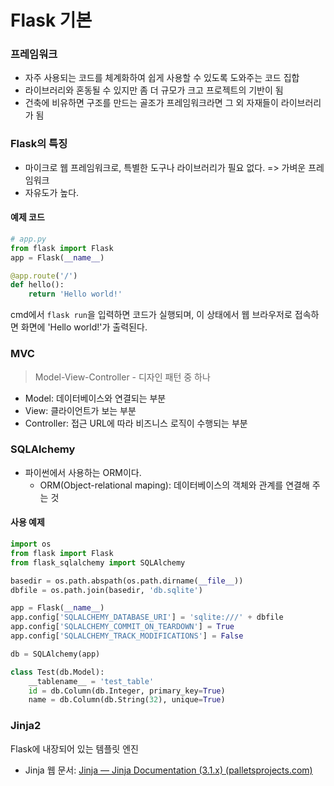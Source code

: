 # Flask 기본

### 프레임워크

- 자주 사용되는 코드를 체계화하여 쉽게 사용할 수 있도록 도와주는 코드 집합
- 라이브러리와 혼동될 수 있지만 좀 더 규모가 크고 프로젝트의 기반이 됨
- 건축에 비유하면 구조를 만드는 골조가 프레임워크라면 그 외 자재들이 라이브러리가 됨

### Flask의 특징

- 마이크로 웹 프레임워크로, 특별한 도구나 라이브러리가 필요 없다. => 가벼운 프레임워크
- 자유도가 높다.

#### 예제 코드

```python
# app.py
from flask import Flask
app = Flask(__name__)

@app.route('/')
def hello():
    return 'Hello world!'
```

cmd에서 `flask run`을 입력하면 코드가 실행되며, 이 상태에서 웹 브라우저로 접속하면 화면에 \'Hello world!\'가 출력된다.

### MVC

> Model-View-Controller - 디자인 패턴 중 하나

- Model: 데이터베이스와 연결되는 부분
- View: 클라이언트가 보는 부분
- Controller: 접근 URL에 따라 비즈니스 로직이 수행되는 부분

### SQLAlchemy

- 파이썬에서 사용하는 ORM이다.
  - ORM(Object-relational maping): 데이터베이스의 객체와 관계를 연결해 주는 것

#### 사용 예제

```python
import os
from flask import Flask
from flask_sqlalchemy import SQLAlchemy

basedir = os.path.abspath(os.path.dirname(__file__))
dbfile = os.path.join(basedir, 'db.sqlite')

app = Flask(__name__)
app.config['SQLALCHEMY_DATABASE_URI'] = 'sqlite:///' + dbfile
app.config['SQLALCHEMY_COMMIT_ON_TEARDOWN'] = True
app.config['SQLALCHEMY_TRACK_MODIFICATIONS'] = False

db = SQLAlchemy(app)

class Test(db.Model):
    __tablename__ = 'test_table'
    id = db.Column(db.Integer, primary_key=True)
    name = db.Column(db.String(32), unique=True)
```

### Jinja2

Flask에 내장되어 있는 템플릿 엔진

- Jinja 웹 문서: [Jinja — Jinja Documentation (3.1.x) (palletsprojects.com)](https://jinja.palletsprojects.com/en/3.1.x/)
